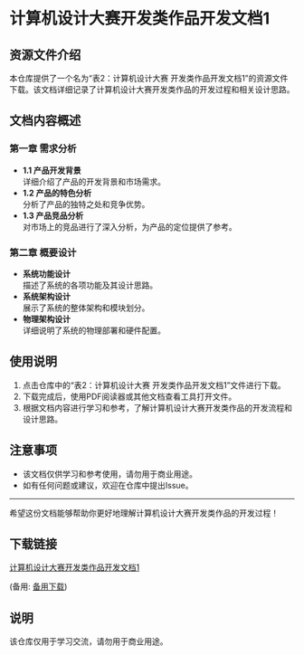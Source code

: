 # 计算机设计大赛开发类作品开发文档1

## 资源文件介绍

本仓库提供了一个名为“表2：计算机设计大赛 开发类作品开发文档1”的资源文件下载。该文档详细记录了计算机设计大赛开发类作品的开发过程和相关设计思路。

## 文档内容概述

### 第一章 需求分析
- **1.1 产品开发背景**  
  详细介绍了产品的开发背景和市场需求。
- **1.2 产品的特色分析**  
  分析了产品的独特之处和竞争优势。
- **1.3 产品竞品分析**  
  对市场上的竞品进行了深入分析，为产品的定位提供了参考。

### 第二章 概要设计
- **系统功能设计**  
  描述了系统的各项功能及其设计思路。
- **系统架构设计**  
  展示了系统的整体架构和模块划分。
- **物理架构设计**  
  详细说明了系统的物理部署和硬件配置。

## 使用说明

1. 点击仓库中的“表2：计算机设计大赛 开发类作品开发文档1”文件进行下载。
2. 下载完成后，使用PDF阅读器或其他文档查看工具打开文件。
3. 根据文档内容进行学习和参考，了解计算机设计大赛开发类作品的开发流程和设计思路。

## 注意事项

- 该文档仅供学习和参考使用，请勿用于商业用途。
- 如有任何问题或建议，欢迎在仓库中提出Issue。

---

希望这份文档能够帮助你更好地理解计算机设计大赛开发类作品的开发过程！

## 下载链接
[计算机设计大赛开发类作品开发文档1](https://pan.quark.cn/s/6b94a7d19ae5) 

(备用: [备用下载](https://pan.baidu.com/s/1o1HgrnJG_i2481NLS9AXag?pwd=1234))

## 说明

该仓库仅用于学习交流，请勿用于商业用途。
